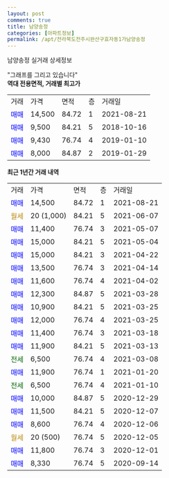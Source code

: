 ```yaml
---
layout: post
comments: true
title: 남양송정
categories: [아파트정보]
permalink: /apt/전라북도전주시완산구효자동1가남양송정
---
```


남양송정 실거래 상세정보

<script type="text/javascript">
  google.charts.load('current', {'packages':['line', 'corechart']});
  google.charts.setOnLoadCallback(drawChart);

  function drawChart() {
    var data = new google.visualization.DataTable();
    data.addColumn('date', '거래일');
    data.addColumn('number', "매매");
    data.addColumn('number', "전세");
    data.addColumn('number', "전매");

    data.addRows([[new Date(Date.parse("2021-08-21")), 14500, null, null], [new Date(Date.parse("2021-06-07")), null, null, null], [new Date(Date.parse("2021-05-07")), 11400, null, null], [new Date(Date.parse("2021-05-04")), 15000, null, null], [new Date(Date.parse("2021-04-22")), 15000, null, null], [new Date(Date.parse("2021-04-14")), 13500, null, null], [new Date(Date.parse("2021-04-02")), 11600, null, null], [new Date(Date.parse("2021-03-28")), 12300, null, null], [new Date(Date.parse("2021-03-25")), 10900, null, null], [new Date(Date.parse("2021-03-25")), 12000, null, null], [new Date(Date.parse("2021-03-18")), 11400, null, null], [new Date(Date.parse("2021-03-13")), 11900, null, null], [new Date(Date.parse("2021-03-08")), null, 6500, null], [new Date(Date.parse("2021-01-20")), 11900, null, null], [new Date(Date.parse("2021-01-10")), null, 6500, null], [new Date(Date.parse("2020-12-29")), 10000, null, null], [new Date(Date.parse("2020-12-07")), 11500, null, null], [new Date(Date.parse("2020-12-06")), 8600, null, null], [new Date(Date.parse("2020-12-05")), null, null, null], [new Date(Date.parse("2020-12-01")), 11800, null, null], [new Date(Date.parse("2020-09-14")), 8330, null, null]]);

    var options = {
      hAxis: {
        format: 'yyyy/MM/dd'
      },    
      lineWidth: 0,
      pointsVisible: true,    
      title: '최근 1년간 유형별 실거래가 분포',
      legend: { position: 'bottom' }
    };

    var formatter = new google.visualization.NumberFormat({pattern:'###,###'} );
    formatter.format(data, 1);
    formatter.format(data, 2);
    
    setTimeout(function() {
        var chart = new google.visualization.LineChart(document.getElementById('columnchart_material'));
        chart.draw(data, (options));
        document.getElementById('loading').style.display = 'none';
    }, 200);
  }
</script>


<div id="loading" style="z-index:20; display: block; margin-left: 0px">"그래프를 그리고 있습니다"</div>
<div id="columnchart_material" style="width: 95%; margin-left: 0px; display: block"></div>
<!-- contents start -->
<b>역대 전용면적, 거래별 최고가</b>
<table class="sortable">
    <tr>
      <td>거래</td>
      <td>가격</td>
      <td>면적</td>
      <td>층</td>
      <td>거래일</td>
    </tr>
        <tr>
          <td><a style="color: blue">매매</a></td>
          <td>14,500</td>
          <td>84.72</td>
          <td>1</td>
          <td>2021-08-21</td>
        </tr>            <tr>
          <td><a style="color: blue">매매</a></td>
          <td>9,500</td>
          <td>84.21</td>
          <td>5</td>
          <td>2018-10-16</td>
        </tr>            <tr>
          <td><a style="color: blue">매매</a></td>
          <td>9,430</td>
          <td>76.74</td>
          <td>4</td>
          <td>2019-01-10</td>
        </tr>            <tr>
          <td><a style="color: blue">매매</a></td>
          <td>8,000</td>
          <td>84.87</td>
          <td>2</td>
          <td>2019-01-29</td>
        </tr>        
    
    
</table>

<b>최근 1년간 거래 내역</b>

<table class="sortable">
    <tr>
      <td>거래</td>
      <td>가격</td>
      <td>면적</td>
      <td>층</td>
      <td>거래일</td>
    </tr>
    <tr>
      <td><a style="color: blue">매매</a></td>
      <td>14,500</td>
      <td>84.72</td>
      <td>1</td>
      <td>2021-08-21</td>
    </tr>          <tr>
      <td><a style="color: darkgoldenrod">월세</a></td>
      <td>20 (1,000)</td>
      <td>84.21</td>
      <td>5</td>
      <td>2021-06-07</td>
    </tr>          <tr>
      <td><a style="color: blue">매매</a></td>
      <td>11,400</td>
      <td>76.74</td>
      <td>3</td>
      <td>2021-05-07</td>
    </tr>          <tr>
      <td><a style="color: blue">매매</a></td>
      <td>15,000</td>
      <td>84.21</td>
      <td>5</td>
      <td>2021-05-04</td>
    </tr>          <tr>
      <td><a style="color: blue">매매</a></td>
      <td>15,000</td>
      <td>84.21</td>
      <td>3</td>
      <td>2021-04-22</td>
    </tr>          <tr>
      <td><a style="color: blue">매매</a></td>
      <td>13,500</td>
      <td>76.74</td>
      <td>3</td>
      <td>2021-04-14</td>
    </tr>          <tr>
      <td><a style="color: blue">매매</a></td>
      <td>11,600</td>
      <td>76.74</td>
      <td>4</td>
      <td>2021-04-02</td>
    </tr>          <tr>
      <td><a style="color: blue">매매</a></td>
      <td>12,300</td>
      <td>84.87</td>
      <td>5</td>
      <td>2021-03-28</td>
    </tr>          <tr>
      <td><a style="color: blue">매매</a></td>
      <td>10,900</td>
      <td>84.21</td>
      <td>5</td>
      <td>2021-03-25</td>
    </tr>          <tr>
      <td><a style="color: blue">매매</a></td>
      <td>12,000</td>
      <td>76.74</td>
      <td>4</td>
      <td>2021-03-25</td>
    </tr>          <tr>
      <td><a style="color: blue">매매</a></td>
      <td>11,400</td>
      <td>76.74</td>
      <td>3</td>
      <td>2021-03-18</td>
    </tr>          <tr>
      <td><a style="color: blue">매매</a></td>
      <td>11,900</td>
      <td>84.21</td>
      <td>5</td>
      <td>2021-03-13</td>
    </tr>          <tr>
      <td><a style="color: darkgreen">전세</a></td>
      <td>6,500</td>
      <td>76.74</td>
      <td>4</td>
      <td>2021-03-08</td>
    </tr>          <tr>
      <td><a style="color: blue">매매</a></td>
      <td>11,900</td>
      <td>76.74</td>
      <td>1</td>
      <td>2021-01-20</td>
    </tr>          <tr>
      <td><a style="color: darkgreen">전세</a></td>
      <td>6,500</td>
      <td>76.74</td>
      <td>4</td>
      <td>2021-01-10</td>
    </tr>          <tr>
      <td><a style="color: blue">매매</a></td>
      <td>10,000</td>
      <td>84.87</td>
      <td>5</td>
      <td>2020-12-29</td>
    </tr>          <tr>
      <td><a style="color: blue">매매</a></td>
      <td>11,500</td>
      <td>84.21</td>
      <td>5</td>
      <td>2020-12-07</td>
    </tr>          <tr>
      <td><a style="color: blue">매매</a></td>
      <td>8,600</td>
      <td>76.74</td>
      <td>4</td>
      <td>2020-12-06</td>
    </tr>          <tr>
      <td><a style="color: darkgoldenrod">월세</a></td>
      <td>20 (500)</td>
      <td>76.74</td>
      <td>5</td>
      <td>2020-12-05</td>
    </tr>          <tr>
      <td><a style="color: blue">매매</a></td>
      <td>11,800</td>
      <td>76.74</td>
      <td>3</td>
      <td>2020-12-01</td>
    </tr>          <tr>
      <td><a style="color: blue">매매</a></td>
      <td>8,330</td>
      <td>76.74</td>
      <td>5</td>
      <td>2020-09-14</td>
    </tr>      </table>
<!-- contents end -->    

